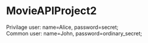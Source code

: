 # MovieAPIProject2
Privilage user: name=Alice, password=secret;  
Common user: name=John, password=ordinary_secret;

